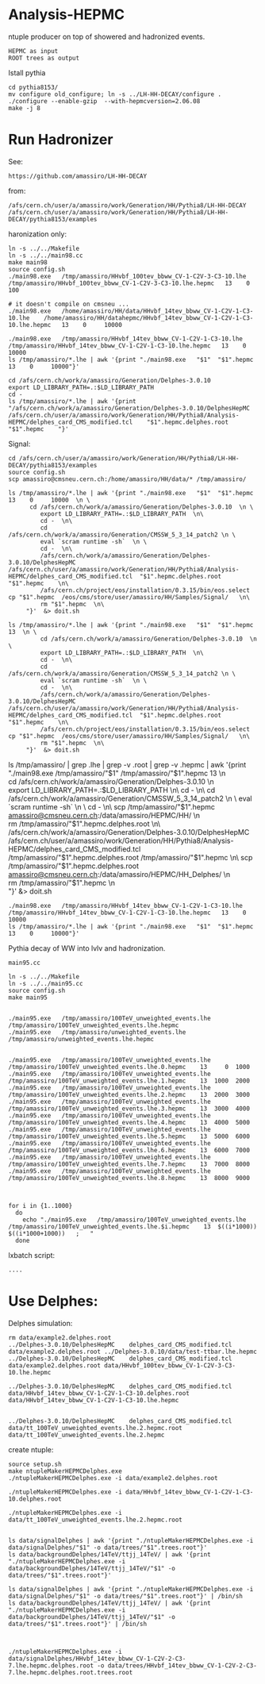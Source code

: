 Analysis-HEPMC
==============

ntuple producer on top of showered and hadronized events.

    HEPMC as input
    ROOT trees as output

    

    
Istall pythia

    cd pythia8153/
    mv configure old_configure; ln -s ../LH-HH-DECAY/configure .
    ./configure --enable-gzip  --with-hepmcversion=2.06.08
    make -j 8

    

Run Hadronizer
=======

See:

    https://github.com/amassiro/LH-HH-DECAY

from:

    /afs/cern.ch/user/a/amassiro/work/Generation/HH/Pythia8/LH-HH-DECAY
    /afs/cern.ch/user/a/amassiro/work/Generation/HH/Pythia8/LH-HH-DECAY/pythia8153/examples

haronization only:

    ln -s ../../Makefile
    ln -s ../../main98.cc
    make main98
    source config.sh
    ./main98.exe   /tmp/amassiro/HHvbf_100tev_bbww_CV-1-C2V-3-C3-10.lhe /tmp/amassiro/HHvbf_100tev_bbww_CV-1-C2V-3-C3-10.lhe.hepmc   13    0     100
    
    # it doesn't compile on cmsneu ...
    ./main98.exe   /home/amassiro/HH/data/HHvbf_14tev_bbww_CV-1-C2V-1-C3-10.lhe    /home/amassiro/HH/datahepmc/HHvbf_14tev_bbww_CV-1-C2V-1-C3-10.lhe.hepmc   13    0     10000
    
    ./main98.exe   /tmp/amassiro/HHvbf_14tev_bbww_CV-1-C2V-1-C3-10.lhe    /tmp/amassiro/HHvbf_14tev_bbww_CV-1-C2V-1-C3-10.lhe.hepmc   13    0     10000
    ls /tmp/amassiro/*.lhe | awk '{print "./main98.exe   "$1"  "$1".hepmc   13    0     10000"}'

    cd /afs/cern.ch/work/a/amassiro/Generation/Delphes-3.0.10
    export LD_LIBRARY_PATH=.:$LD_LIBRARY_PATH 
    cd -
    ls /tmp/amassiro/*.lhe | awk '{print "/afs/cern.ch/work/a/amassiro/Generation/Delphes-3.0.10/DelphesHepMC  /afs/cern.ch/user/a/amassiro/work/Generation/HH/Pythia8/Analysis-HEPMC/delphes_card_CMS_modified.tcl    "$1".hepmc.delphes.root    "$1".hepmc    "}'
    
    
Signal:

    cd /afs/cern.ch/user/a/amassiro/work/Generation/HH/Pythia8/LH-HH-DECAY/pythia8153/examples
    source config.sh
    scp amassiro@cmsneu.cern.ch:/home/amassiro/HH/data/* /tmp/amassiro/

    ls /tmp/amassiro/*.lhe | awk '{print "./main98.exe   "$1"  "$1".hepmc   13    0     10000  \n \
          cd /afs/cern.ch/work/a/amassiro/Generation/Delphes-3.0.10  \n \
             export LD_LIBRARY_PATH=.:$LD_LIBRARY_PATH  \n\
             cd -  \n\
             cd /afs/cern.ch/work/a/amassiro/Generation/CMSSW_5_3_14_patch2 \n \
             eval `scram runtime -sh`  \n \
             cd -  \n\
             /afs/cern.ch/work/a/amassiro/Generation/Delphes-3.0.10/DelphesHepMC    /afs/cern.ch/user/a/amassiro/work/Generation/HH/Pythia8/Analysis-HEPMC/delphes_card_CMS_modified.tcl  "$1".hepmc.delphes.root   "$1".hepmc    \n\
             /afs/cern.ch/project/eos/installation/0.3.15/bin/eos.select cp "$1".hepmc  /eos/cms/store/user/amassiro/HH/Samples/Signal/   \n\
             rm "$1".hepmc  \n\
         "}'  &> doit.sh
    
    ls /tmp/amassiro/*.lhe | awk '{print "./main98.exe   "$1"  "$1".hepmc   13  \n \
             cd /afs/cern.ch/work/a/amassiro/Generation/Delphes-3.0.10  \n \
             export LD_LIBRARY_PATH=.:$LD_LIBRARY_PATH  \n\
             cd -  \n\
             cd /afs/cern.ch/work/a/amassiro/Generation/CMSSW_5_3_14_patch2 \n \
             eval `scram runtime -sh`  \n \
             cd -  \n\
             /afs/cern.ch/work/a/amassiro/Generation/Delphes-3.0.10/DelphesHepMC    /afs/cern.ch/user/a/amassiro/work/Generation/HH/Pythia8/Analysis-HEPMC/delphes_card_CMS_modified.tcl  "$1".hepmc.delphes.root   "$1".hepmc    \n\
             /afs/cern.ch/project/eos/installation/0.3.15/bin/eos.select cp "$1".hepmc  /eos/cms/store/user/amassiro/HH/Samples/Signal/   \n\
             rm "$1".hepmc  \n\
         "}'  &> doit.sh

   ls /tmp/amassiro/ | grep .lhe | grep -v .root | grep -v .hepmc | awk '{print "./main98.exe   /tmp/amassiro/"$1"  /tmp/amassiro/"$1".hepmc   13  \n\
             cd /afs/cern.ch/work/a/amassiro/Generation/Delphes-3.0.10  \n \
             export LD_LIBRARY_PATH=.:$LD_LIBRARY_PATH  \n\
             cd -  \n\
             cd /afs/cern.ch/work/a/amassiro/Generation/CMSSW_5_3_14_patch2 \n \
             eval `scram runtime -sh`  \n \
             cd -  \n\
             scp /tmp/amassiro/"$1".hepmc   amassiro@cmsneu.cern.ch:/data/amassiro/HEPMC/HH/  \n\
             rm /tmp/amassiro/"$1".hepmc.delphes.root \n\
             /afs/cern.ch/work/a/amassiro/Generation/Delphes-3.0.10/DelphesHepMC    /afs/cern.ch/user/a/amassiro/work/Generation/HH/Pythia8/Analysis-HEPMC/delphes_card_CMS_modified.tcl  /tmp/amassiro/"$1".hepmc.delphes.root   /tmp/amassiro/"$1".hepmc    \n\
             scp /tmp/amassiro/"$1".hepmc.delphes.root amassiro@cmsneu.cern.ch:/data/amassiro/HEPMC/HH_Delphes/ \n\
             rm /tmp/amassiro/"$1".hepmc  \n\
         "}'  &> doit.sh
         
         
         
         
         
    ./main98.exe   /tmp/amassiro/HHvbf_14tev_bbww_CV-1-C2V-1-C3-10.lhe    /tmp/amassiro/HHvbf_14tev_bbww_CV-1-C2V-1-C3-10.lhe.hepmc   13    0     10000
    ls /tmp/amassiro/*.lhe | awk '{print "./main98.exe   "$1"  "$1".hepmc   13    0     10000"}'
    
    
      
Pythia decay of WW into lvlv and hadronization.

    main95.cc

    ln -s ../../Makefile
    ln -s ../../main95.cc
    source config.sh
    make main95

    
    ./main95.exe   /tmp/amassiro/100TeV_unweighted_events.lhe    /tmp/amassiro/100TeV_unweighted_events.lhe.hepmc
    ./main95.exe   /tmp/amassiro/unweighted_events.lhe           /tmp/amassiro/unweighted_events.lhe.hepmc


    ./main95.exe   /tmp/amassiro/100TeV_unweighted_events.lhe    /tmp/amassiro/100TeV_unweighted_events.lhe.0.hepmc    13     0  1000
    ./main95.exe   /tmp/amassiro/100TeV_unweighted_events.lhe    /tmp/amassiro/100TeV_unweighted_events.lhe.1.hepmc    13  1000  2000
    ./main95.exe   /tmp/amassiro/100TeV_unweighted_events.lhe    /tmp/amassiro/100TeV_unweighted_events.lhe.2.hepmc    13  2000  3000
    ./main95.exe   /tmp/amassiro/100TeV_unweighted_events.lhe    /tmp/amassiro/100TeV_unweighted_events.lhe.3.hepmc    13  3000  4000
    ./main95.exe   /tmp/amassiro/100TeV_unweighted_events.lhe    /tmp/amassiro/100TeV_unweighted_events.lhe.4.hepmc    13  4000  5000
    ./main95.exe   /tmp/amassiro/100TeV_unweighted_events.lhe    /tmp/amassiro/100TeV_unweighted_events.lhe.5.hepmc    13  5000  6000
    ./main95.exe   /tmp/amassiro/100TeV_unweighted_events.lhe    /tmp/amassiro/100TeV_unweighted_events.lhe.6.hepmc    13  6000  7000
    ./main95.exe   /tmp/amassiro/100TeV_unweighted_events.lhe    /tmp/amassiro/100TeV_unweighted_events.lhe.7.hepmc    13  7000  8000
    ./main95.exe   /tmp/amassiro/100TeV_unweighted_events.lhe    /tmp/amassiro/100TeV_unweighted_events.lhe.8.hepmc    13  8000  9000

    
 
    for i in {1..1000}
      do
        echo "./main95.exe   /tmp/amassiro/100TeV_unweighted_events.lhe    /tmp/amassiro/100TeV_unweighted_events.lhe.$i.hepmc    13  $((i*1000))  $((i*1000+1000))   ;   "
      done

lxbatch script:

    ....
      
      
    
    
Use Delphes:
=======


Delphes simulation:

    rm data/example2.delphes.root
    ../Delphes-3.0.10/DelphesHepMC    delphes_card_CMS_modified.tcl    data/example2.delphes.root ../Delphes-3.0.10/data/test-ttbar.lhe.hepmc
    ../Delphes-3.0.10/DelphesHepMC    delphes_card_CMS_modified.tcl    data/example2.delphes.root data/HHvbf_100tev_bbww_CV-1-C2V-3-C3-10.lhe.hepmc
    
    ../Delphes-3.0.10/DelphesHepMC    delphes_card_CMS_modified.tcl    data/HHvbf_14tev_bbww_CV-1-C2V-1-C3-10.delphes.root data/HHvbf_14tev_bbww_CV-1-C2V-1-C3-10.lhe.hepmc
    
    
    ../Delphes-3.0.10/DelphesHepMC    delphes_card_CMS_modified.tcl    data/tt_100TeV_unweighted_events.lhe.2.hepmc.root data/tt_100TeV_unweighted_events.lhe.2.hepmc
    
    
    

create ntuple:

    source setup.sh 
    make ntupleMakerHEPMCDelphes.exe
    ./ntupleMakerHEPMCDelphes.exe -i data/example2.delphes.root

    ./ntupleMakerHEPMCDelphes.exe -i data/HHvbf_14tev_bbww_CV-1-C2V-1-C3-10.delphes.root

    ./ntupleMakerHEPMCDelphes.exe -i data/tt_100TeV_unweighted_events.lhe.2.hepmc.root
    
    
    ls data/signalDelphes | awk '{print "./ntupleMakerHEPMCDelphes.exe -i data/signalDelphes/"$1" -o data/trees/"$1".trees.root"}'
    ls data/backgroundDelphes/14TeV/ttjj_14TeV/ | awk '{print "./ntupleMakerHEPMCDelphes.exe -i data/backgroundDelphes/14TeV/ttjj_14TeV/"$1" -o data/trees/"$1".trees.root"}'
    
    ls data/signalDelphes | awk '{print "./ntupleMakerHEPMCDelphes.exe -i data/signalDelphes/"$1" -o data/trees/"$1".trees.root"}' | /bin/sh
    ls data/backgroundDelphes/14TeV/ttjj_14TeV/ | awk '{print "./ntupleMakerHEPMCDelphes.exe -i data/backgroundDelphes/14TeV/ttjj_14TeV/"$1" -o data/trees/"$1".trees.root"}' | /bin/sh
    
    
    
    ./ntupleMakerHEPMCDelphes.exe -i data/signalDelphes/HHvbf_14tev_bbww_CV-1-C2V-2-C3-7.lhe.hepmc.delphes.root -o data/trees/HHvbf_14tev_bbww_CV-1-C2V-2-C3-7.lhe.hepmc.delphes.root.trees.root







    
